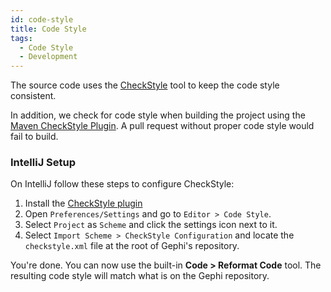 ```yaml
---
id: code-style
title: Code Style
tags:
  - Code Style
  - Development
---
```

The source code uses the [CheckStyle](https://checkstyle.sourceforge.io/) tool to keep the code style consistent.

In addition, we check for code style when building the project using the [Maven CheckStyle Plugin](http://maven.apache.org/plugins/maven-checkstyle-plugin/). A pull request without proper code style would fail to build.

### IntelliJ Setup

On IntelliJ follow these steps to configure CheckStyle:

1. Install the [CheckStyle plugin](https://plugins.jetbrains.com/plugin/1065-checkstyle-idea)
2. Open `Preferences/Settings` and go to `Editor > Code Style`.
3. Select `Project` as `Scheme` and click the settings icon next to it.
4. Select `Import Scheme > CheckStyle Configuration` and locate the `checkstyle.xml` file at the root of Gephi's repository.

You're done. You can now use the built-in **Code > Reformat Code** tool. The resulting code style will match what is on the Gephi repository.